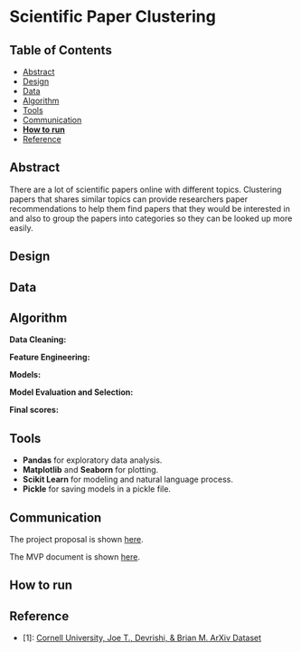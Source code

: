 # Scientific Paper Clustering

## Table of Contents
- [Abstract](#link-part-1)
- [Design](#link-part-2)
- [Data](#link-part-3)
- [Algorithm](#link-part-4)
- [Tools](#link-part-5)
- [Communication](#link-part-6)
- [**How to run**](#link-part-7)
- [Reference](#link-part-8)

## <a name="link-part-1">Abstract</a>

There are a lot of scientific papers online with different topics.
Clustering papers that shares similar topics can provide researchers
paper recommendations to help them find papers that they would be
interested in and also to group the papers into categories so they
can be looked up more easily.

## <a name="link-part-2">Design</a>



## <a name="link-part-3">Data</a>



## <a name="link-part-4">Algorithm</a>

**Data Cleaning:**



**Feature Engineering:**


**Models:**



**Model Evaluation and Selection:**


**Final scores:**



## <a name="link-part-5">Tools</a>

* **Pandas** for exploratory data analysis.
* **Matplotlib** and **Seaborn** for plotting.
* **Scikit Learn** for modeling and natural language process.
* **Pickle** for saving models in a pickle file.

## <a name="link-part-6">Communication</a>

The project proposal is shown [here](/documents/proposal.md).

The MVP document is shown [here](/documents/MVP.md).

## <a name="link-part-7">How to run</a>



## <a name="link-part-8">Reference</a>
- [1]: [Cornell University, Joe T., Devrishi, & Brian M. ArXiv Dataset](https://www.kaggle.com/datasets/Cornell-University/arxiv)
